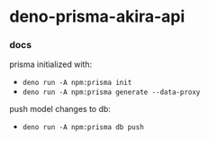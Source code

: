 # deno-prisma-akira-api

### docs

prisma initialized with: 
* `deno run -A npm:prisma init`
* `deno run -A npm:prisma generate --data-proxy
  `

push model changes to db: 
* `deno run -A npm:prisma db push`

